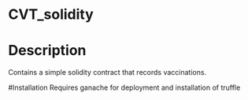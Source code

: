 # CVT_solidity

# Description
Contains a simple solidity contract that records vaccinations.

#Installation
Requires ganache for deployment and installation of truffle
